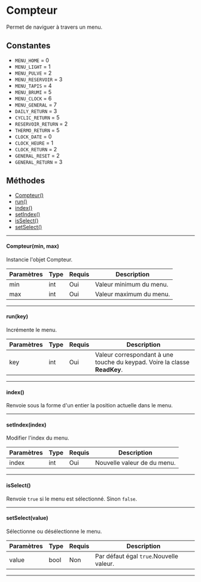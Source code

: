 # Compteur
Permet de naviguer à travers un menu.

## Constantes
 * `MENU_HOME` = 0
 * `MENU_LIGHT` = 1
 * `MENU_PULVE` = 2
 * `MENU_RESERVOIR` = 3
 * `MENU_TAPIS` = 4
 * `MENU_BRUMI` = 5
 * `MENU_CLOCK` = 6
 * `MENU_GENERAL` = 7
 * `DAILY_RETURN` = 3
 * `CYCLIC_RETURN` = 5
 * `RESERVOIR_RETURN` = 2
 * `THERMO_RETURN` = 5
 * `CLOCK_DATE` = 0
 * `CLOCK_HEURE` = 1
 * `CLOCK_RETURN` = 2
 * `GENERAL_RESET` = 2
 * `GENERAL_RETURN` = 3


## Méthodes
* [Compteur()](#compteurmin-max)
* [run()](#runkey)
* [index()](#index)
* [setIndex()](#setindexindex)
* [isSelect()](#isselect)
* [setSelect()](#setselectvalue)


-----------

#### Compteur(min, max)
Instancie l'objet Compteur.
 
Paramètres	  | Type | Requis | Description
------------- | ---- | ------ | -----------
min		      | int  | Oui	  | Valeur minimum du menu.
max		      | int  | Oui	  | Valeur maximum du menu.


-------------

#### run(key)
Incrémente le menu.
 
Paramètres	  | Type | Requis | Description
------------- | ---- | ------ | -----------
key		      | int  | Oui	  | Valeur correspondant à une touche du keypad. Voire la classe **ReadKey**.


-------------

#### index()
Renvoie sous la forme d'un entier la position actuelle dans le menu.


-------------

#### setIndex(index)
Modifier l'index du menu.
 
Paramètres	  | Type | Requis | Description
------------- | ---- | ------ | -----------
index		  | int  | Oui	  | Nouvelle valeur de du menu.


-------------

#### isSelect()
Renvoie `true` si le menu est sélectionné. Sinon `false`.


-------------

#### setSelect(value)
Sélectionne ou désélectionne le menu.
 
Paramètres	  | Type | Requis | Description
------------- | ---- | ------ | -----------
value		  | bool | Non	  | Par défaut égal `true`.Nouvelle valeur.


-------------

